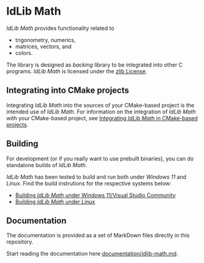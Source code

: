 # IdLib Math
*IdLib Math* provides functionality related to
- trigonometry, numerics,
- matrices, vectors, and
- colors.

The library is designed as *backing* library to be integrated into other C programs.
*IdLib Math* is licensed under the [zlib License](LICENSE).

## Integrating into CMake projects
Integrating *IdLib Math* into the sources of your CMake-based project is the intended use of *IdLib Math*.
For information on the integration of *IdLib Math* with your CMake-based project, see
[Integrating *IdLib Math* in CMake-based projects](integrating-into-cmake-projects.md).

## Building
For development (or if you really want to use prebuilt binaries), you can do standalone builds of *IdLib Math*.

*IdLib Math* has been tested to build and run both under *Windows 11* and *Linux*.
Find the build instrutions for the respective systems below:
- [Building *IdLib Math* under Windows 11/Visual Studio Community](building-under-windows-11-visual-studio-community-20222)
- [Building *IdLib Math* under Linux](building-under-linux)

## Documentation
The documentation is provided as a set of MarkDown files directly in this repository.

Start reading the documentation here [documentation/idlib-math.md](documentation/idlib-math.md).
